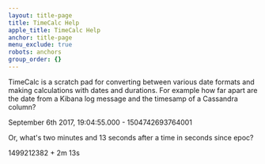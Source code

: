 ```yaml
---
layout: title-page
title: TimeCalc Help
apple_title: TimeCalc Help
anchor: title-page
menu_exclude: true
robots: anchors
group_order: {}
---
```

TimeCalc is a scratch pad for converting between various date formats and making calculations with dates
and durations.  For example how far apart are the date from a Kibana log
message and the timesamp of a Cassandra column?

September 6th 2017, 19:04:55.000 - 1504742693764001

Or, what's two minutes and 13 seconds after a time in seconds since epoc?

1499212382 + 2m 13s
